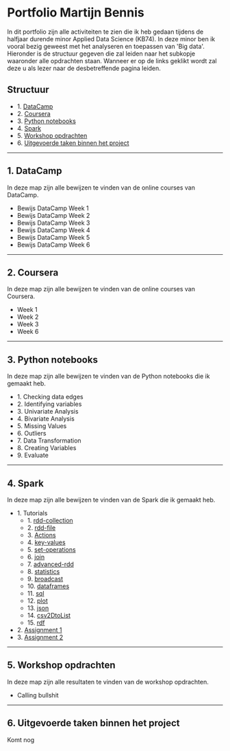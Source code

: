 # Portfolio Martijn Bennis

In dit portfolio zijn alle activiteiten te zien die ik heb gedaan tijdens de halfjaar durende minor Applied Data Science (KB74). In deze minor ben ik vooral bezig geweest met het analyseren en toepassen van 'Big data'. Hieronder is de structuur gegeven die zal leiden naar het subkopje waaronder alle opdrachten staan. Wanneer er op de links geklikt wordt zal deze u als lezer naar de desbetreffende pagina leiden.

## Structuur
* 1\. [DataCamp](#DataCamp)
* 2\. [Coursera](#Coursera)
* 3\. [Python notebooks](#Python_notebooks)
* 4\. [Spark](#Spark)
* 5\. [Workshop opdrachten](#Workshop_opdrachten)
* 6\. [Uitgevoerde taken binnen het project](#Uitgevoerde_taken_binnen_het_project)

---

## 1. DataCamp <a name="DataCamp"></a>
In deze map zijn alle bewijzen te vinden van de online courses van DataCamp.
* Bewijs DataCamp Week 1
* Bewijs DataCamp Week 2
* Bewijs DataCamp Week 3
* Bewijs DataCamp Week 4
* Bewijs DataCamp Week 5
* Bewijs DataCamp Week 6

---

## 2. Coursera <a name="Coursera"></a>
In deze map zijn alle bewijzen te vinden van de online courses van Coursera.
* Week 1
* Week 2
* Week 3
* Week 6

---

## 3. Python notebooks <a name="Python_notebooks"></a>
In deze map zijn alle bewijzen te vinden van de Python notebooks die ik gemaakt heb.
* 1\. Checking data edges
* 2\. Identifying variables
* 3\. Univariate Analysis
* 4\. Bivariate Analysis
* 5\. Missing Values
* 6\. Outliers
* 7\. Data Transformation
* 8\. Creating Variables
* 9\. Evaluate

---

## 4. Spark <a name="Spark"></a>
In deze map zijn alle bewijzen te vinden van de Spark die ik gemaakt heb.

* 1\. Tutorials
  * 1\. [rdd-collection]()
  * 2\. [rdd-file]()
  * 3\. [Actions]()
  * 4\. [key-values]()
  * 5\. [set-operations]()
  * 6\. [join]()
  * 7\. [advanced-rdd]()
  * 8\. [statistics]()
  * 9\. [broadcast]()
  * 10\. [dataframes]()
  * 11\. [sql]()
  * 12\. [plot]()
  * 13\. [json]()
  * 14\. [csv2DtoList]()
  * 15\. [rdf]()
* 2\. [Assignment 1]()
* 3\. [Assignment 2]()


---

## 5. Workshop opdrachten <a name="Workshop_opdrachten"></a>
In deze map zijn alle resultaten te vinden van de workshop opdrachten.
* Calling bullshit

---

## 6. Uitgevoerde taken binnen het project <a name="Uitgevoerde_taken_binnen_het_project"></a>
Komt nog
